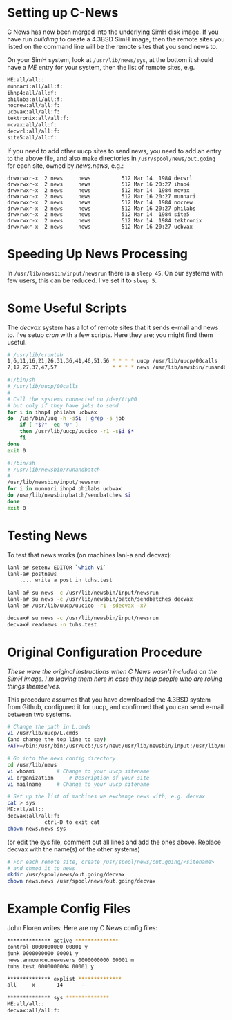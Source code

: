 # Setting up C-News

C News has now been merged into the underlying SimH disk image. If you have
run *buildimg* to create a 4.3BSD SimH image, then the remote sites you
listed on the command line will be the remote sites that you send news to.

On your SimH system, look at `/usr/lib/news/sys`, at the bottom it should
have a *ME* entry for your system, then the list of remote sites, e.g.

```sh
ME:all/all::
munnari:all/all:f:
ihnp4:all/all:f:
philabs:all/all:f:
nocrew:all/all:f:
ucbvax:all/all:f:
tektronix:all/all:f:
mcvax:all/all:f:
decwrl:all/all:f:
site5:all/all:f:
```

If you need to add other uucp sites to send news, you need to add an
entry to the above file, and also make directories in
`/usr/spool/news/out.going` for each site, owned by *news.news*, e.g.:

```
drwxrwxr-x  2 news     news          512 Mar 14  1984 decwrl
drwxrwxr-x  2 news     news          512 Mar 16 20:27 ihnp4
drwxrwxr-x  2 news     news          512 Mar 14  1984 mcvax
drwxrwxr-x  2 news     news          512 Mar 16 20:27 munnari
drwxrwxr-x  2 news     news          512 Mar 14  1984 nocrew
drwxrwxr-x  2 news     news          512 Mar 16 20:27 philabs
drwxrwxr-x  2 news     news          512 Mar 14  1984 site5
drwxrwxr-x  2 news     news          512 Mar 14  1984 tektronix
drwxrwxr-x  2 news     news          512 Mar 16 20:27 ucbvax
```

# Speeding Up News Processing

In `/usr/lib/newsbin/input/newsrun` there is a `sleep 45`. On our systems
with few users, this can be reduced. I've set it to `sleep 5`.

# Some Useful Scripts

The *decvax* system has a lot of remote sites that it sends e-mail and news to.
I've setup *cron* with a few scripts. Here they are; you might find them
useful.

```sh
# /usr/lib/crontab
1,6,11,16,21,26,31,36,41,46,51,56 * * * * uucp /usr/lib/uucp/00calls
7,17,27,37,47,57                  * * * * news /usr/lib/newsbin/runandbatch
```

```sh
#!/bin/sh
# /usr/lib/uucp/00calls
#
# Call the systems connected on /dev/tty00
# but only if they have jobs to send
for i in ihnp4 philabs ucbvax
do  /usr/bin/uuq -h -s$i | grep -s job
    if [ "$?" -eq "0" ]
    then /usr/lib/uucp/uucico -r1 -s$i $*
    fi
done
exit 0
```

```sh
#!/bin/sh
# /usr/lib/newsbin/runandbatch
#
/usr/lib/newsbin/input/newsrun
for i in munnari ihnp4 philabs ucbvax
do /usr/lib/newsbin/batch/sendbatches $i
done
exit 0
```

# Testing News

To test that news works (on machines lanl-a and decvax):

```sh
lanl-a# setenv EDITOR `which vi`
lanl-a# postnews
	.... write a post in tuhs.test

lanl-a# su news -c /usr/lib/newsbin/input/newsrun
lanl-a# su news -c /usr/lib/newsbin/batch/sendbatches decvax
lanl-a# /usr/lib/uucp/uucico -r1 -sdecvax -x7

decvax# su news -c /usr/lib/newsbin/input/newsrun
decvax# readnews -n tuhs.test
```

# Original Configuration Procedure

*These were the original instructions when C News wasn't included 
on the SimH image. I'm leaving them here in case they help people
who are rolling things themselves.*


This procedure assumes that you have downloaded the 4.3BSD system from Github,
configured it for uucp, and confirmed that you can send e-mail between
two systems.


```sh
# Change the path in L.cmds
vi /usr/lib/uucp/L.cmds
(and change the top line to say)
PATH=/bin:/usr/bin:/usr/ucb:/usr/new:/usr/lib/newsbin/input:/usr/lib/newsbin

# Go into the news config directory
cd /usr/lib/news
vi whoami		# Change to your uucp sitename
vi organization		# Description of your site
vi mailname		# Change to your uucp sitename

# Set up the list of machines we exchange news with, e.g. decvax
cat > sys
ME:all/all::
decvax:all/all:f:
			ctrl-D to exit cat
chown news.news sys
```

(or edit the sys file, comment out all lines and add the ones
above. Replace decvax with the name(s) of the other systems)

```sh
# For each remote site, create /usr/spool/news/out.going/<sitename>
# and chmod it to news
mkdir /usr/spool/news/out.going/decvax
chown news.news /usr/spool/news/out.going/decvax
```

# Example Config Files

John Floren writes: Here are my C News config files:

```sh
************** active **************
control 0000000000 00001 y
junk 0000000000 00001 y
news.announce.newusers 0000000000 00001 m
tuhs.test 0000000004 00001 y
```

```sh
************** explist **************
all     x       14      -
```

```sh
************** sys **************
ME:all/all::
decvax:all/all:f:
```
